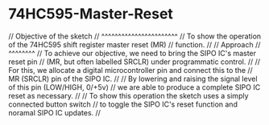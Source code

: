 # 74HC595-Master-Reset
// Objective of the sketch
// ^^^^^^^^^^^^^^^^^^^^^^^
// To show the operation of the 74HC595 shift register master reset (MR)
// function.
//
// Approach
// ^^^^^^^^
// To achieve our objective, we need to bring the SIPO IC's master reset pin
// (MR, but often labelled SRCLR) under programmatic control. 
//
// For this, we allocate a digital microcontroller pin and connect this to the
// MR (SRCLR) pin of the SIPO IC.
//
// By lowering and raising the signal level of this pin (LOW/HIGH, 0/+5v)
// we are able to produce a complete SIPO IC reset as necessary.
//
// To show this operation the sketch uses a simply connected button switch
// to toggle the SIPO IC's reset function and noramal SIPO IC updates.
//
